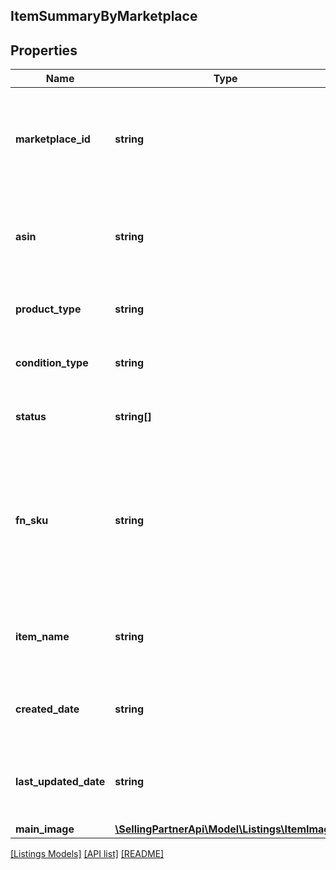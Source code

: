 ## ItemSummaryByMarketplace

## Properties

Name | Type | Description | Notes
------------ | ------------- | ------------- | -------------
**marketplace_id** | **string** | A marketplace identifier. Identifies the Amazon marketplace for the listings item. |
**asin** | **string** | Amazon Standard Identification Number (ASIN) of the listings item. |
**product_type** | **string** | The Amazon product type of the listings item. |
**condition_type** | **string** | Identifies the condition of the listings item. | [optional]
**status** | **string[]** | Statuses that apply to the listings item. |
**fn_sku** | **string** | Fulfillment network stock keeping unit is an identifier used by Amazon fulfillment centers to identify each unique item. | [optional]
**item_name** | **string** | Name, or title, associated with an Amazon catalog item. |
**created_date** | **string** | Date the listings item was created, in ISO 8601 format. |
**last_updated_date** | **string** | Date the listings item was last updated, in ISO 8601 format. |
**main_image** | [**\SellingPartnerApi\Model\Listings\ItemImage**](ItemImage.md) |  | [optional]

[[Listings Models]](../) [[API list]](../../Api) [[README]](../../../README.md)
